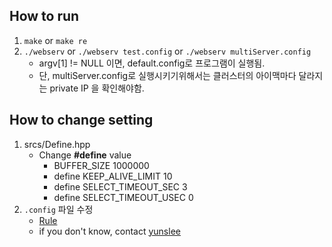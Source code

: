 ## How to run
1. `make` or `make re`
2. `./webserv` or `./webserv test.config` or `./webserv multiServer.config`  
	- argv[1] != NULL 이면, default.config로 프로그램이 실행됨.
	- 단, multiServer.config로 실행시키기위해서는 클러스터의 아이맥마다 달라지는 private IP 을 확인해야함.
## How to change setting
1. srcs/Define.hpp  
	- Change **#define** value
		- BUFFER_SIZE 1000000
		- define KEEP_ALIVE_LIMIT 10
		- define SELECT_TIMEOUT_SEC 3
		- define SELECT_TIMEOUT_USEC 0
2. `.config` 파일 수정  
	- [Rule](https://www.notion.so/nginx-4aa332c284a74f7481c7458472a42a9e)  
	- if you don't know, contact [yunslee](https://profile.intra.42.fr/users/yunslee)